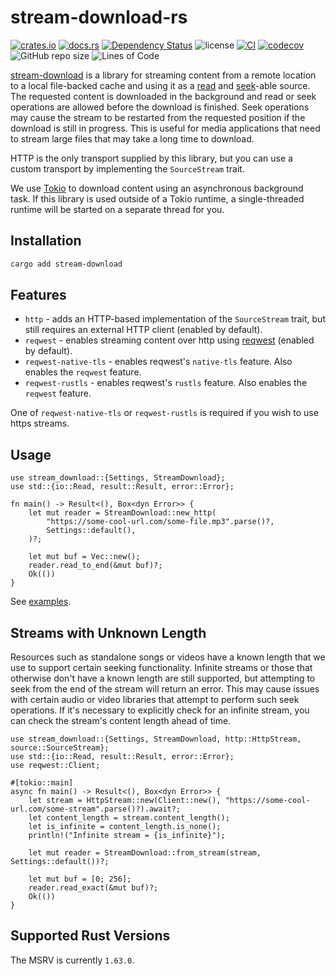# stream-download-rs

[![crates.io](https://img.shields.io/crates/v/stream-download.svg?logo=rust)](https://crates.io/crates/stream-download)
[![docs.rs](https://img.shields.io/docsrs/stream-download?logo=rust)](https://docs.rs/stream-download)
[![Dependency Status](https://deps.rs/repo/github/aschey/stream-download-rs/status.svg?style=flat-square)](https://deps.rs/repo/github/aschey/stream-download-rs)
![license](https://img.shields.io/badge/License-MIT%20or%20Apache%202-green.svg)
[![CI](https://github.com/aschey/stream-download-rs/actions/workflows/test.yml/badge.svg)](https://github.com/aschey/stream-download-rs/actions/workflows/test.yml)
[![codecov](https://codecov.io/gh/aschey/stream-download-rs/branch/main/graph/badge.svg?token=Wx7OgIb0qa)](https://app.codecov.io/gh/aschey/stream-download-rs)
![GitHub repo size](https://img.shields.io/github/repo-size/aschey/stream-download-rs)
![Lines of Code](https://aschey.tech/tokei/github/aschey/stream-download-rs)

[stream-download](https://github.com/aschey/stream-download-rs) is a library for streaming content from a remote location to a local file-backed cache and using it as a [read](https://doc.rust-lang.org/stable/std/io/trait.Read.html) and [seek](https://doc.rust-lang.org/stable/std/io/trait.Seek.html)-able source.
The requested content is downloaded in the background and read or seek operations are allowed before the download is finished. Seek operations may cause the stream to be restarted from the requested position if the download is still in progress.
This is useful for media applications that need to stream large files that may take a long time to download.

HTTP is the only transport supplied by this library, but you can use a custom transport by implementing the `SourceStream` trait.

We use [Tokio](https://tokio.rs) to download content using an asynchronous background task. If this library is used outside of a Tokio runtime, a single-threaded runtime will be started on a separate thread for you.

## Installation

```sh
cargo add stream-download
```

## Features

- `http` - adds an HTTP-based implementation of the `SourceStream` trait, but still requires an external HTTP client (enabled by default).
- `reqwest` - enables streaming content over http using [reqwest](https://github.com/seanmonstar/reqwest) (enabled by default).
- `reqwest-native-tls` - enables reqwest's `native-tls` feature. Also enables the `reqwest` feature.
- `reqwest-rustls` - enables reqwest's `rustls` feature. Also enables the `reqwest` feature.

One of `reqwest-native-tls` or `reqwest-rustls` is required if you wish to use https streams.

## Usage

```rust,no_run
use stream_download::{Settings, StreamDownload};
use std::{io::Read, result::Result, error::Error};

fn main() -> Result<(), Box<dyn Error>> {
    let mut reader = StreamDownload::new_http(
        "https://some-cool-url.com/some-file.mp3".parse()?,
        Settings::default(),
    )?;

    let mut buf = Vec::new();
    reader.read_to_end(&mut buf)?;
    Ok(())
}
```

See [examples](https://github.com/aschey/stream-download-rs/tree/main/examples).

## Streams with Unknown Length

Resources such as standalone songs or videos have a known length that we use to support certain seeking functionality.
Infinite streams or those that otherwise don't have a known length are still supported, but attempting to seek from the end of the stream will return an error.
This may cause issues with certain audio or video libraries that attempt to perform such seek operations.
If it's necessary to explicitly check for an infinite stream, you can check the stream's content length ahead of time.

```rust,no_run
use stream_download::{Settings, StreamDownload, http::HttpStream, source::SourceStream};
use std::{io::Read, result::Result, error::Error};
use reqwest::Client;

#[tokio::main]
async fn main() -> Result<(), Box<dyn Error>> {
    let stream = HttpStream::new(Client::new(), "https://some-cool-url.com/some-stream".parse()?).await?;
    let content_length = stream.content_length();
    let is_infinite = content_length.is_none();
    println!("Infinite stream = {is_infinite}");

    let mut reader = StreamDownload::from_stream(stream, Settings::default())?;

    let mut buf = [0; 256];
    reader.read_exact(&mut buf)?;
    Ok(())
}
```

## Supported Rust Versions

The MSRV is currently `1.63.0`.

